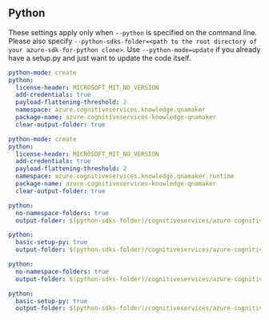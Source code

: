 ## Python

These settings apply only when `--python` is specified on the command line.
Please also specify `--python-sdks-folder=<path to the root directory of your azure-sdk-for-python clone>`.
Use `--python-mode=update` if you already have a setup.py and just want to update the code itself.

``` yaml $(python) && $(tag) == 'release_4_0'
python-mode: create
python:
  license-header: MICROSOFT_MIT_NO_VERSION
  add-credentials: true
  payload-flattening-threshold: 2
  namespace: azure.cognitiveservices.knowledge.qnamaker
  package-name: azure-cognitiveservices-knowledge-qnamaker
  clear-output-folder: true
```

``` yaml $(python) && $(tag) == 'runtime_release_4_0'
python-mode: create
python:
  license-header: MICROSOFT_MIT_NO_VERSION
  add-credentials: true
  payload-flattening-threshold: 2
  namespace: azure.cognitiveservices.knowledge.qnamaker.runtime
  package-name: azure-cognitiveservices-knowledge-qnamaker
  clear-output-folder: true
```

``` yaml $(python) && $(python-mode) == 'update' && $(tag) == 'release_4_0'
python:
  no-namespace-folders: true
  output-folder: $(python-sdks-folder)/cognitiveservices/azure-cognitiveservices-knowledge-qnamaker/azure/cognitiveservices/knowledge/qnamaker
```
``` yaml $(python) && $(python-mode) == 'create' && $(tag) == 'release_4_0'
python:
  basic-setup-py: true
  output-folder: $(python-sdks-folder)/cognitiveservices/azure-cognitiveservices-knowledge-qnamaker
```

``` yaml $(python) && $(python-mode) == 'update' && $(tag) == 'runtime_release_4_0'
python:
  no-namespace-folders: true
  output-folder: $(python-sdks-folder)/cognitiveservices/azure-cognitiveservices-knowledge-qnamaker/azure/cognitiveservices/knowledge/qnamaker/runtime
```
``` yaml $(python) && $(python-mode) == 'create' && $(tag) == 'runtime_release_4_0'
python:
  basic-setup-py: true
  output-folder: $(python-sdks-folder)/cognitiveservices/azure-cognitiveservices-knowledge-qnamaker
```
